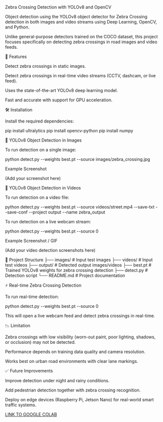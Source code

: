 Zebra Crossing Detection with YOLOv8 and OpenCV

Object detection using the YOLOv8 object detector for Zebra Crossing detection in both images and video streams using Deep Learning, OpenCV, and Python.

Unlike general-purpose detectors trained on the COCO dataset, this project focuses specifically on detecting zebra crossings in road images and video feeds.

🚦 Features

Detect zebra crossings in static images.

Detect zebra crossings in real-time video streams (CCTV, dashcam, or live feed).

Uses the state-of-the-art YOLOv8 deep learning model.

Fast and accurate with support for GPU acceleration.

🛠 Installation

Install the required dependencies:

pip install ultralytics
pip install opencv-python
pip install numpy

📸 YOLOv8 Object Detection in Images

To run detection on a single image:

python detect.py --weights best.pt --source images/zebra_crossing.jpg

Example Screenshot

(Add your screenshot here)

🎥 YOLOv8 Object Detection in Videos

To run detection on a video file:

python detect.py --weights best.pt --source videos/street.mp4 --save-txt --save-conf --project output --name zebra_output


To run detection on a live webcam stream:

python detect.py --weights best.pt --source 0

Example Screenshot / GIF

(Add your video detection screenshots here)

📂 Project Structure
├── images/                  # Input test images
├── videos/                  # Input test videos
├── output/                  # Detected output images/videos
├── best.pt                  # Trained YOLOv8 weights for zebra crossing detection
├── detect.py                # Detection script
└── README.md                # Project documentation

⚡ Real-time Zebra Crossing Detection

To run real-time detection:

python detect.py --weights best.pt --source 0


This will open a live webcam feed and detect zebra crossings in real-time.

📉 Limitation

Zebra crossings with low visibility (worn-out paint, poor lighting, shadows, or occlusion) may not be detected.

Performance depends on training data quality and camera resolution.

Works best on urban road environments with clear lane markings.

✅ Future Improvements

Improve detection under night and rainy conditions.

Add pedestrian detection together with zebra crossing recognition.

Deploy on edge devices (Raspberry Pi, Jetson Nano) for real-world smart traffic systems.

[LINK TO GOOGLE COLAB](https://colab.research.google.com/drive/1zPLVu-k9UUCD00-U2-20IfInraEjZ7RB?usp=chrome_ntp#scrollTo=-qguh0lgDVrd)
